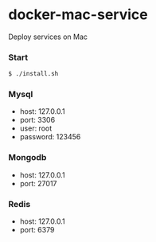 # docker-mac-service
Deploy services on Mac

### Start

```bash
$ ./install.sh
```

### Mysql

- host: 127.0.0.1
- port: 3306
- user: root
- password: 123456

### Mongodb

- host: 127.0.0.1
- port: 27017

### Redis

- host: 127.0.0.1
- port: 6379
